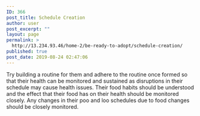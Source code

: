 ```yaml
---
ID: 366
post_title: Schedule Creation
author: user
post_excerpt: ""
layout: page
permalink: >
  http://13.234.93.46/home-2/be-ready-to-adopt/schedule-creation/
published: true
post_date: 2019-08-24 02:47:06
---
```

Try building a routine for them and adhere to the routine once formed so that their health can be monitored and sustained as disruptions in their schedule may cause health issues. Their food habits should be understood and the effect that their food has on their health should be monitored closely. Any changes in their poo and loo schedules due to food changes should be closely monitored.